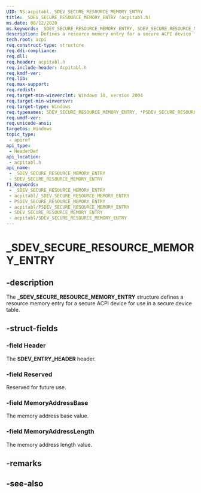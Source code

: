 ```yaml
---
UID: NS:acpitabl._SDEV_SECURE_RESOURCE_MEMORY_ENTRY
title: _SDEV_SECURE_RESOURCE_MEMORY_ENTRY (acpitabl.h)
ms.date: 08/12/2020
ms.keywords: _SDEV_SECURE_RESOURCE_MEMORY_ENTRY, SDEV_SECURE_RESOURCE_MEMORY_ENTRY, *PSDEV_SECURE_RESOURCE_MEMORY_ENTRY
description: Defines a resource memory entry for a secure ACPI device for use in a secure device table.
tech.root: acpi
req.construct-type: structure
req.ddi-compliance: 
req.dll: 
req.header: acpitabl.h
req.include-header: Acpitabl.h
req.kmdf-ver: 
req.lib: 
req.max-support: 
req.redist: 
req.target-min-winverclnt: Windows 10, version 2004
req.target-min-winversvr: 
req.target-type: Windows
req.typenames: SDEV_SECURE_RESOURCE_MEMORY_ENTRY, *PSDEV_SECURE_RESOURCE_MEMORY_ENTRY
req.umdf-ver: 
req.unicode-ansi: 
targetos: Windows
topic_type:
 - apiref
api_type:
 - HeaderDef
api_location:
 - acpitabl.h
api_name:
 - _SDEV_SECURE_RESOURCE_MEMORY_ENTRY
 - SDEV_SECURE_RESOURCE_MEMORY_ENTRY
f1_keywords:
 - _SDEV_SECURE_RESOURCE_MEMORY_ENTRY
 - acpitabl/_SDEV_SECURE_RESOURCE_MEMORY_ENTRY
 - PSDEV_SECURE_RESOURCE_MEMORY_ENTRY
 - acpitabl/PSDEV_SECURE_RESOURCE_MEMORY_ENTRY
 - SDEV_SECURE_RESOURCE_MEMORY_ENTRY
 - acpitabl/SDEV_SECURE_RESOURCE_MEMORY_ENTRY
---
```


# _SDEV_SECURE_RESOURCE_MEMORY_ENTRY


## -description

The **_SDEV_SECURE_RESOURCE_MEMORY_ENTRY** structure defines a resource memory entry for a secure ACPI device for use in a secure device table.

## -struct-fields

### -field Header

The **SDEV_ENTRY_HEADER** header.

### -field Reserved

Reserved for future use.

### -field MemoryAddressBase

The memory address base value.

### -field MemoryAddressLength

The memory address length value.

## -remarks

## -see-also

